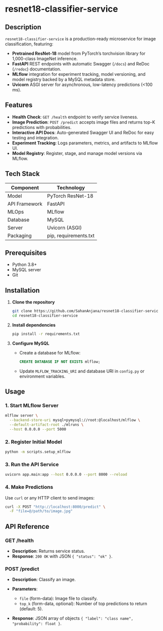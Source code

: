 # resnet18-classifier-service

## Description

`resnet18-classifier-service` is a production-ready microservice for image classification, featuring:

* **Pretrained ResNet-18** model from PyTorch’s torchvision library for 1,000-class ImageNet inference.
* **FastAPI** REST endpoints with automatic Swagger (`/docs`) and ReDoc (`/redoc`) documentation.
* **MLflow** integration for experiment tracking, model versioning, and model registry backed by a MySQL metadata store.
* **Uvicorn** ASGI server for asynchronous, low-latency predictions (<100 ms).

## Features

* **Health Check**: `GET /health` endpoint to verify service liveness.
* **Image Prediction**: `POST /predict` accepts image files and returns top-K predictions with probabilities.
* **Interactive API Docs**: Auto-generated Swagger UI and ReDoc for easy testing and integration.
* **Experiment Tracking**: Logs parameters, metrics, and artifacts to MLflow UI.
* **Model Registry**: Register, stage, and manage model versions via MLflow.

## Tech Stack

| Component     | Technology            |
| ------------- | --------------------- |
| Model         | PyTorch ResNet-18     |
| API Framework | FastAPI               |
| MLOps         | MLflow                |
| Database      | MySQL                 |
| Server        | Uvicorn (ASGI)        |
| Packaging     | pip, requirements.txt |

## Prerequisites

* Python 3.8+
* MySQL server
* Git

## Installation

1. **Clone the repository**

   ```bash
   git clone https://github.com/SahanAnjana/resnet18-classifier-service.git
   cd resnet18-classifier-service
   ```

2. **Install dependencies**

   ```bash
   pip install -r requirements.txt
   ```

3. **Configure MySQL**

   * Create a database for MLflow:

     ```sql
     CREATE DATABASE IF NOT EXISTS mlflow;
     ```
   * Update `MLFLOW_TRACKING_URI` and database URI in `config.py` or environment variables.

## Usage

### 1. Start MLflow Server

```bash
mlflow server \
  --backend-store-uri mysql+pymysql://root:@localhost/mlflow \
  --default-artifact-root ./mlruns \
  --host 0.0.0.0 --port 5000
```

### 2. Register Initial Model

```bash
python -m scripts.setup_mlflow
```

### 3. Run the API Service

```bash
uvicorn app.main:app --host 0.0.0.0 --port 8000 --reload
```

### 4. Make Predictions

Use `curl` or any HTTP client to send images:

```bash
curl -X POST "http://localhost:8000/predict" \
  -F "file=@/path/to/image.jpg" 
```

## API Reference

### GET /health

* **Description**: Returns service status.
* **Response**: `200 OK` with JSON `{ "status": "ok" }`.

### POST /predict

* **Description**: Classify an image.
* **Parameters**:

  * `file` (form-data): Image file to classify.
  * `top_k` (form-data, optional): Number of top predictions to return (default: 5).
* **Response**: JSON array of objects `{ "label": "class name", "probability": float }`.
